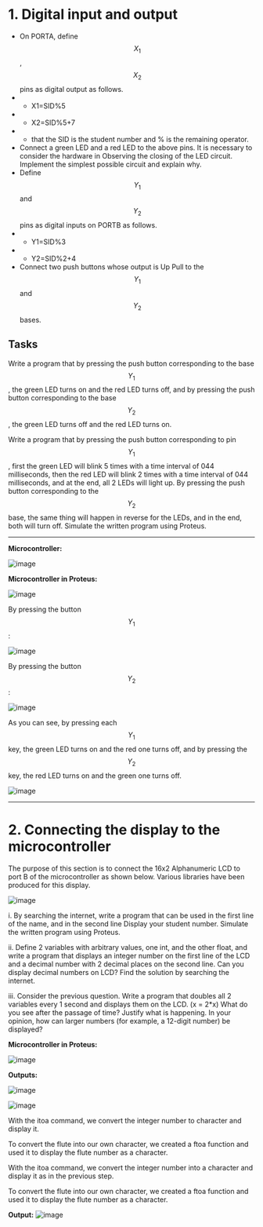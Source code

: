 # 1. Digital input and output
* On PORTA, define $$X_1$$, $$X_2$$ pins as digital output as follows.
* * X1=SID%5 
* * X2=SID%5+7 
* * that the SID is the student number and % is the remaining operator.
* Connect a green LED and a red LED to the above pins. It is necessary to consider the hardware in Observing the closing of the LED circuit. Implement the simplest possible circuit and explain why.
* Define $$Y_1$$ and $$Y_2$$ pins as digital inputs on PORTB as follows.
* * Y1=SID%3 
* * Y2=SID%2+4 
* Connect two push buttons whose output is Up Pull to the $$Y_1$$ and $$Y_2$$ bases.
## Tasks
Write a program that by pressing the push button corresponding to the base $$Y_1$$ , the green LED turns on and the red LED turns off, and by pressing the push button corresponding to the base $$Y_2$$, the green LED turns off and the red LED turns on.

Write a program that by pressing the push button corresponding to pin $$Y_1$$, first the green LED will blink 5 times with a time interval of 044 milliseconds, then the red LED will blink 2 times with a time interval of 044 milliseconds, and at the end, all 2 LEDs will light up. By pressing the push button corresponding to the $$Y_2$$ base, the same thing will happen in reverse for the LEDs, and in the end, both will turn off. Simulate the written program using Proteus.

***

**Microcontroller:**

![image](https://github.com/user-attachments/assets/3d73cf30-8bf8-43c9-b8a2-2186f0a69b12)

**Microcontroller in Proteus:**

![image](https://github.com/user-attachments/assets/a785a109-7b18-4a5b-971c-3ef037765a22)

By pressing the button $$Y_1$$ :

![image](https://github.com/user-attachments/assets/ef5fa027-7964-43ee-aa15-cf705385eb7b)

By pressing the button $$Y_2$$ :

![image](https://github.com/user-attachments/assets/2fb6fb19-08d5-496e-9ccf-099816d788a5)

As you can see, by pressing each $$Y_1$$ key, the green LED turns on and the red one turns off, and by pressing the $$Y_2$$ key, the red LED turns on and the green one turns off.

![image](https://github.com/user-attachments/assets/e6f20358-31f2-47cb-9eb2-cafe6a163261)

***

# 2. Connecting the display to the microcontroller 
The purpose of this section is to connect the 16x2 Alphanumeric LCD to port B of the microcontroller as shown below. Various libraries have been produced for this display.

![image](https://github.com/user-attachments/assets/a8c8b1cc-525d-4566-8081-96ce12fa4939)

i. By searching the internet, write a program that can be used in the first line of the name, and in the second line Display your student number. Simulate the written program using Proteus.

ii. Define 2 variables with arbitrary values, one int, and the other float, and write a program that displays an integer number on the first line of the LCD and a decimal number with 2 decimal places on the second line. Can you display decimal numbers on LCD? Find the solution by searching the internet. 

iii. Consider the previous question. Write a program that doubles all 2 variables every 1 second and displays them on the LCD. (x = 2*x) What do you see after the passage of time? Justify what is happening. In your opinion, how can larger numbers (for example, a 12-digit number) be displayed?

**Microcontroller in Proteus:**

![image](https://github.com/user-attachments/assets/c765fbdb-f3ef-4c00-a650-2974fb9407eb)

**Outputs:**

![image](https://github.com/user-attachments/assets/a8e1de2f-cfdd-4473-95c2-57d0ea8b7379)

![image](https://github.com/user-attachments/assets/40b7c84e-43c6-4c32-97b4-563c976eafcc)

With the itoa command, we convert the integer number to character and display it.

To convert the flute into our own character, we created a ftoa function and used it to display the flute number as a character.

With the itoa command, we convert the integer number into a character and display it as in the previous step.

To convert the flute into our own character, we created a ftoa function and used it to display the flute number as a character.

**Output:**
![image](https://github.com/user-attachments/assets/e567c737-3781-4641-b299-ac2c19cc1cc1)
